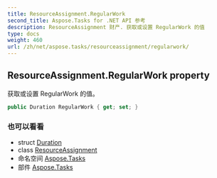 ```yaml
---
title: ResourceAssignment.RegularWork
second_title: Aspose.Tasks for .NET API 参考
description: ResourceAssignment 财产. 获取或设置 RegularWork 的值
type: docs
weight: 460
url: /zh/net/aspose.tasks/resourceassignment/regularwork/
---
```

## ResourceAssignment.RegularWork property

获取或设置 RegularWork 的值。

```csharp
public Duration RegularWork { get; set; }
```

### 也可以看看

* struct [Duration](../../duration/)
* class [ResourceAssignment](../)
* 命名空间 [Aspose.Tasks](../../resourceassignment/)
* 部件 [Aspose.Tasks](../../../)


